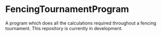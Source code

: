 # FencingTournamentProgram
A program which does all the calculations required throughout a fencing tournament. This repository is currently in development.
